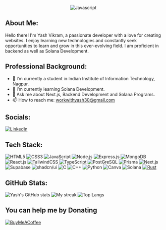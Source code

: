 
<p align="center">
  <img src="https://user-images.githubusercontent.com/74038190/212750996-938b257b-266c-45a7-9af7-655341c0f58b.gif" alt="Javascript"/>
</p>

## About Me:

 Hello there! I'm Yash Vikram, a passionate developer with a love for creating websites. I enjoy learning new technologies and constantly seek opportunities to learn and grow in this ever-evolving field. I am proficient in backend as well as Solana Development.

## Professional Background:

- 🔭 I’m currently a student in Indian Institute of Information Technology, Nagpur.
- 🌱 I’m currently learning Solana Development.
- 💬 Ask me about Next.js, Backend Development and Solana Programs.
- 📫 How to reach me: workwithyash30@gmail.com

## Socials:
[![LinkedIn](https://img.shields.io/badge/LinkedIn-0077B5?style=for-the-badge&logo=linkedin&logoColor=white)](https://www.linkedin.com/in/yashvikram30) 

## Tech Stack:
![HTML5](https://img.shields.io/badge/HTML5-E34F26?style=for-the-badge&logo=html5&logoColor=white) ![CSS3](https://img.shields.io/badge/CSS3-1572B6?style=for-the-badge&logo=css3&logoColor=white) ![JavaScript](https://img.shields.io/badge/JavaScript-323330?style=for-the-badge&logo=javascript&logoColor=F7DF1E) ![Node.js](https://img.shields.io/badge/node.js-339933?style=for-the-badge&logo=Node.js&logoColor=white) ![Express.js](https://img.shields.io/badge/Express%20js-000000?style=for-the-badge&logo=express&logoColor=white) ![MongoDB](https://img.shields.io/badge/-MongoDB-13aa52?style=for-the-badge&logo=mongodb&logoColor=white) ![React.js](https://img.shields.io/badge/-ReactJs-61DAFB?logo=react&logoColor=white&style=for-the-badge) ![TailwindCSS](https://img.shields.io/badge/Tailwind_CSS-grey?style=for-the-badge&logo=tailwind-css&logoColor=38B2AC) ![TypeScript](https://img.shields.io/badge/TypeScript-3178C6?style=for-the-badge&logo=typescript&logoColor=white) ![PostGreSQL](https://img.shields.io/badge/postgresql-4169e1?style=for-the-badge&logo=postgresql&logoColor=white) ![Prisma](https://img.shields.io/badge/Prisma-3982CE?style=for-the-badge&logo=Prisma&logoColor=white) ![Next.js](https://img.shields.io/badge/next.js-000000?style=for-the-badge&logo=nextdotjs&logoColor=white) ![Supabase](https://img.shields.io/badge/Supabase-3FCF8E?tyle=for-the-badge&logo=supabase&logoColor=fff) ![shadcn/ui](https://img.shields.io/badge/shadcn%2Fui-000?style=for-the-badge&logo=shadcnui&logoColor=fff)
![C](https://img.shields.io/badge/C-00599C?style=for-the-badge&logo=c&logoColor=white)  ![C++](	https://img.shields.io/badge/C%2B%2B-00599C?style=for-the-badge&logo=c%2B%2B&logoColor=white) ![Python](https://img.shields.io/badge/Python-FFD43B?style=for-the-badge&logo=python&logoColor=blue) ![Canva](https://img.shields.io/badge/Canva-%2300C4CC.svg?&style=for-the-badge&logo=Canva&logoColor=white) ![Solana](https://img.shields.io/badge/Solana-9945FF?style=for-the-badge&logo=solana&logoColor=fff) [![Rust](https://img.shields.io/badge/Rust-%23000000.svg?e&style=for-the-badge&logo=rust&logoColor=white)](#)



## GitHub Stats:
![Yash's GitHub stats](https://github-readme-stats.vercel.app/api?username=yashvikram30&theme=merko&hide_border=false)
![My streak](https://github-readme-streak-stats.herokuapp.com/?user=yashvikram30&theme=merko&hide_border=false)
![Top Langs](https://github-readme-stats.vercel.app/api/top-langs/?username=yashvikram30&theme=merko&layout=compact)

  ## You can help me by Donating
  [![BuyMeACoffee](https://img.shields.io/badge/Buy%20Me%20a%20Coffee-ffdd00?style=for-the-badge&logo=buy-me-a-coffee&logoColor=black)](https://buymeacoffee.com/yashvikram) 

